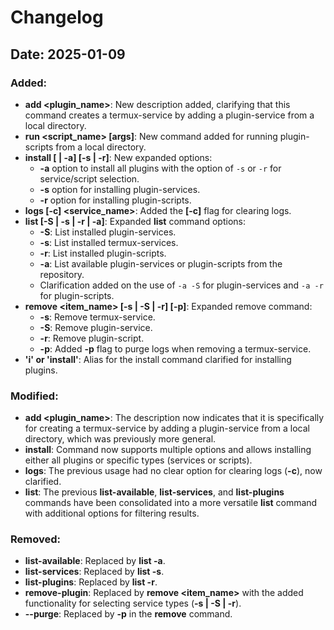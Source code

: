 # Changelog

## Date: 2025-01-09

### Added:
- **add <plugin_name>**: New description added, clarifying that this command creates a termux-service by adding a plugin-service from a local directory.
- **run <script_name> [args]**: New command added for running plugin-scripts from a local directory.
- **install [<name> | -a] [-s | -r]**: New expanded options:
  - **-a** option to install all plugins with the option of `-s` or `-r` for service/script selection.
  - **-s** option for installing plugin-services.
  - **-r** option for installing plugin-scripts.
- **logs [-c] <service_name>**: Added the **[-c]** flag for clearing logs.
- **list [-S | -s | -r | -a]**: Expanded **list** command options:
  - **-S**: List installed plugin-services.
  - **-s**: List installed termux-services.
  - **-r**: List installed plugin-scripts.
  - **-a**: List available plugin-services or plugin-scripts from the repository.
  - Clarification added on the use of `-a -S` for plugin-services and `-a -r` for plugin-scripts.
- **remove <item_name> [-s | -S | -r] [-p]**: Expanded remove command:
  - **-s**: Remove termux-service.
  - **-S**: Remove plugin-service.
  - **-r**: Remove plugin-script.
  - **-p**: Added **-p** flag to purge logs when removing a termux-service.
- **'i' or 'install'**: Alias for the install command clarified for installing plugins.

### Modified:
- **add <plugin_name>**: The description now indicates that it is specifically for creating a termux-service by adding a plugin-service from a local directory, which was previously more general.
- **install**: Command now supports multiple options and allows installing either all plugins or specific types (services or scripts).
- **logs**: The previous usage had no clear option for clearing logs (**-c**), now clarified.
- **list**: The previous **list-available**, **list-services**, and **list-plugins** commands have been consolidated into a more versatile **list** command with additional options for filtering results.

### Removed:
- **list-available**: Replaced by **list -a**.
- **list-services**: Replaced by **list -s**.
- **list-plugins**: Replaced by **list -r**.
- **remove-plugin**: Replaced by **remove <item_name>** with the added functionality for selecting service types (**-s | -S | -r**).
- **--purge**: Replaced by **-p** in the **remove** command.
